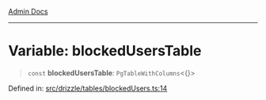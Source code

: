 [Admin Docs](/)

***

# Variable: blockedUsersTable

> `const` **blockedUsersTable**: `PgTableWithColumns`\<\{\}\>

Defined in: [src/drizzle/tables/blockedUsers.ts:14](https://github.com/PalisadoesFoundation/talawa-api/blob/b92360e799fdc7cf89a1346eb8395735c501ee9c/src/drizzle/tables/blockedUsers.ts#L14)

